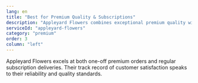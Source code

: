 ```yaml
---
lang: en
title: "Best for Premium Quality & Subscriptions"
description: "Appleyard Flowers combines exceptional premium quality with convenient subscription services. London customers enjoy same-day delivery, while their 11,846+ reviews and 4.6/5 rating prove consistent excellence."
serviceId: "appleyard-flowers"
category: "premium"
order: 3
column: "left"
---
```


Appleyard Flowers excels at both one-off premium orders and regular subscription deliveries. Their track record of customer satisfaction speaks to their reliability and quality standards.
